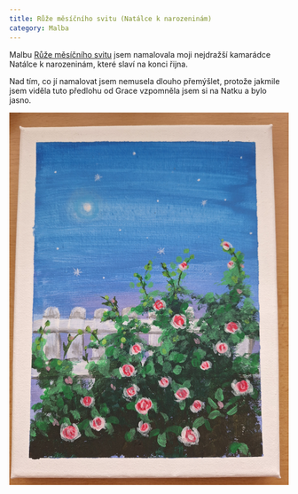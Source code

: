 ```yaml
---
title: Růže měsíčního svitu (Natálce k narozeninám)
category: Malba
---
```


Malbu [Růže měsíčního svitu](https://www.youtube.com/watch?v=JLwe8dE--vA&list=PLe4pzlRZWh8MEwzsveVXn1wkkkeoRTFco&index=3)
jsem namalovala moji nejdražší kamarádce Natálce k narozeninám, které slaví na konci řijna. 

Nad tím, co jí namalovat jsem nemusela dlouho přemýšlet, protože jakmile jsem viděla tuto předlohu od Grace vzpomněla jsem si na Natku a bylo jasno.

![Natalce](/assets/images/ruze.jpg)